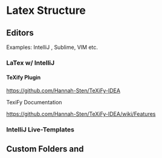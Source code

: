 # Latex Structure


## Editors

Examples:
IntelliJ , Sublime, VIM etc.

### LaTex w/ IntelliJ

#### TeXify Plugin

https://github.com/Hannah-Sten/TeXiFy-IDEA

TexiFy Documentation

https://github.com/Hannah-Sten/TeXiFy-IDEA/wiki/Features

### IntelliJ Live-Templates

## Custom Folders and 




